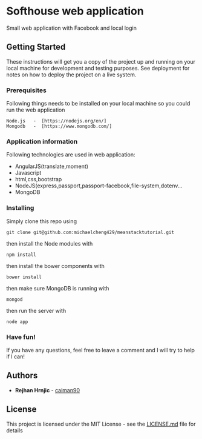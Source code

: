 # Softhouse web application

Small web application with Facebook and local login

## Getting Started

These instructions will get you a copy of the project up and running on your local machine for development and testing purposes. See deployment for notes on how to deploy the project on a live system.
### Prerequisites

Following things needs to be installed on your local machine so you could run the web application

```
Node.js   -  [https://nodejs.org/en/]
Mongodb   -  [https://www.mongodb.com/]
```

### Application information

Following technologies are used in web application:

<ul>
<li>AngularJS(translate,moment)</li>
<li>Javascript</li>
<li>html,css,bootstrap</li>

<li>NodeJS(express,passport,passport-facebook,file-system,dotenv...</li>
<li>MongoDB</li>
</ul>

### Installing

Simply clone this repo using

    git clone git@github.com:michaelcheng429/meanstacktutorial.git

then install the Node modules with

    npm install

then install the bower components with

    bower install

then make sure MongoDB is running with

    mongod

then run the server with

    node app

<h3>Have fun!</h3>

If you have any questions, feel free to leave a comment and I will try to help if I can!


## Authors

* **Rejhan Hrnjic**  - [caiman90](https://github.com/caiman90)


## License

This project is licensed under the MIT License - see the [LICENSE.md](LICENSE.md) file for details

